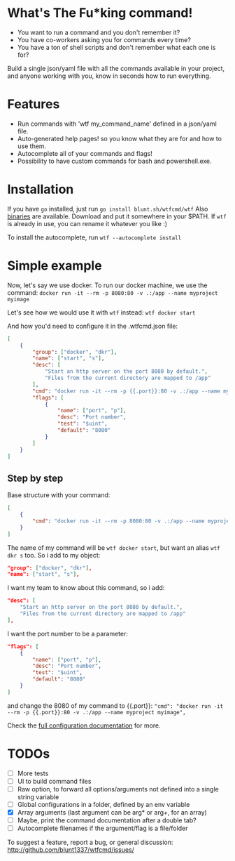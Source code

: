 # What's The Fu\*king command!

- You want to run a command and you don't remember it?
- You have co-workers asking you for commands every time?
- You have a ton of shell scripts and don't remember what each one is for?

Build a single json/yaml file with all the commands available in your project, and anyone working with you, know in seconds how to run everything.

# Features

- Run commands with 'wtf my_command_name' defined in a json/yaml file.
- Auto-generated help pages! so you know what they are for and how to use them.
- Autocomplete all of your commands and flags!
- Possibility to have custom commands for bash and powershell.exe.

# Installation

If you have `go` installed, just run `go install blunt.sh/wtfcmd/wtf`
  Also [binaries](https://github.com/blunt1337/wtfcmd/releases) are available. Download and put it somewhere in your $PATH.
  If `wtf` is already in use, you can rename it whatever you like :)

To install the autocomplete, run `wtf --autocomplete install`

# Simple example

Now, let's say we use docker. To run our docker machine, we use the command:
`docker run -it --rm -p 8080:80 -v .:/app --name myproject myimage`

Let's see how we would use it with `wtf` instead:
`wtf docker start`

And how you'd need to configure it in the .wtfcmd.json file:
```json
[
    {
        "group": ["docker", "dkr"],
        "name": ["start", "s"],
        "desc": [
            "Start an http server on the port 8080 by default.",
            "Files from the current directory are mapped to /app"
        ],
        "cmd": "docker run -it --rm -p {{.port}}:80 -v .:/app --name myproject myimage",
        "flags": [
            {
                "name": ["port", "p"],
                "desc": "Port number",
                "test": "$uint",
                "default": "8080"
            }
        ]
    }
]
```

## Step by step

Base structure with your command:
```json
[
    {
        "cmd": "docker run -it --rm -p 8080:80 -v .:/app --name myproject myimage",
    }
]
```

The name of my command will be `wtf docker start`, but want an alias `wtf dkr s` too.
So i add to my object:
```json
"group": ["docker", "dkr"],
"name": ["start", "s"],
```

I want my team to know about this command, so i add:
```json
"desc": [
    "Start an http server on the port 8080 by default.",
    "Files from the current directory are mapped to /app"
],
```

I want the port number to be a parameter:
```json
"flags": [
    {
        "name": ["port", "p"],
        "desc": "Port number",
        "test": "$uint",
        "default": "8080"
    }
]
```
and change the 8080 of my command to {{.port}}:
`"cmd": "docker run -it --rm -p {{.port}}:80 -v .:/app --name myproject myimage",`

Check the [full configuration documentation](CMDS.md) for more.

# TODOs

- [ ] More tests
- [ ] UI to build command files
- [ ] Raw option, to forward all options/arguments not defined into a single string variable
- [ ] Global configurations in a folder, defined by an env variable
- [x] Array arguments (last argument can be arg* or arg+, for an array)
- [ ] Maybe, print the command documentation after a double tab?
- [ ] Autocomplete filenames if the argument/flag is a file/folder

To suggest a feature, report a bug, or general discussion:
http://github.com/blunt1337/wtfcmd/issues/
